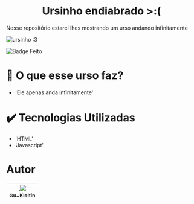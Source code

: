 <h1 align="center"> Ursinho endiabrado >:(</h1>
Nesse repositório estarei lhes mostrando um urso andando infinitamente

![ursinho :3](https://user-images.githubusercontent.com/118762722/205078005-49a5fcf3-0307-4e81-8b51-935688f04205.png)

![Badge Feito](https://img.shields.io/badge/Status-Feito-red)

# :hammer: O que esse urso faz?

- 'Ele apenas anda infinitamente'

# :heavy_check_mark: Tecnologias Utilizadas

- 'HTML'
- 'Javascript'

# Autor

| .[<img src="https://github.com/account" widith=115><br><sub> Gu-Kleitin</sub>](https://github.com/Gu-Kleitin) |
| :---: |
